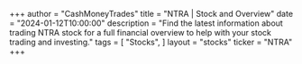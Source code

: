 +++
author = "CashMoneyTrades"
title = "NTRA | Stock and Overview"
date = "2024-01-12T10:00:00"
description = "Find the latest information about trading NTRA stock for a full financial overview to help with your stock trading and investing."
tags = [
"Stocks",
]
layout = "stocks"
ticker = "NTRA"
+++
        


    
        